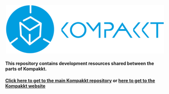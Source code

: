 <p align="center">
    <img src="https://github.com/DH-Cologne/Kompakkt.Repo/raw/master/src/assets/kompakkt-logo.png" alt="Kompakkt Logo" width="500">
</p>

#### This repository contains development resources shared between the parts of Kompakkt.

#### [Click here to get to the main Kompakkt repository](https://github.com/DH-Cologne/Kompakkt.Repo) or [here to get to the Kompakkt website](https://kompakkt.de)




